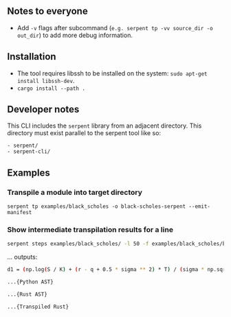 ## Notes to everyone
- Add `-v` flags after subcommand (`e.g. serpent tp -vv source_dir -o out_dir`) to add more debug information.

## Installation
- The tool requires libssh to be installed on the system: `sudo apt-get install libssh-dev`.
- `cargo install --path .`

## Developer notes
This CLI includes the `serpent` library from an adjacent directory. This directory must exist
parallel to the serpent tool like so:
```
- serpent/
- serpent-cli/
```

## Examples
### Transpile a module into target directory
`serpent tp examples/black_scholes -o black-scholes-serpent --emit-manifest`

### Show intermediate transpilation results for a line
```sh
serpent steps examples/black_scholes/ -l 50 -f examples/black_scholes/black_scholes_dp.py
```

... outputs:

```sh
d1 = (np.log(S / K) + (r - q + 0.5 * sigma ** 2) * T) / (sigma * np.sqrt(T))

...{Python AST}

...{Rust AST}

...{Transpiled Rust}
```
